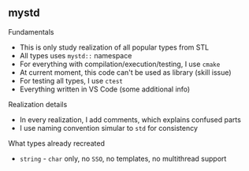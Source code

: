 ## mystd

Fundamentals
- This is only study realization of all popular types from STL
- All types uses `mystd::` namespace
- For everything with compilation/execution/testing, I use `cmake`
- At current moment, this code can't be used as library (skill issue)
- For testing all types, I use `ctest`
- Everything written in VS Code (some additional info)

Realization details
- In every realization, I add comments, which explains confused parts
- I use naming convention simular to `std` for consistency

What types already recreated
- `string` - `char` only, no `SSO`, no templates, no multithread support
